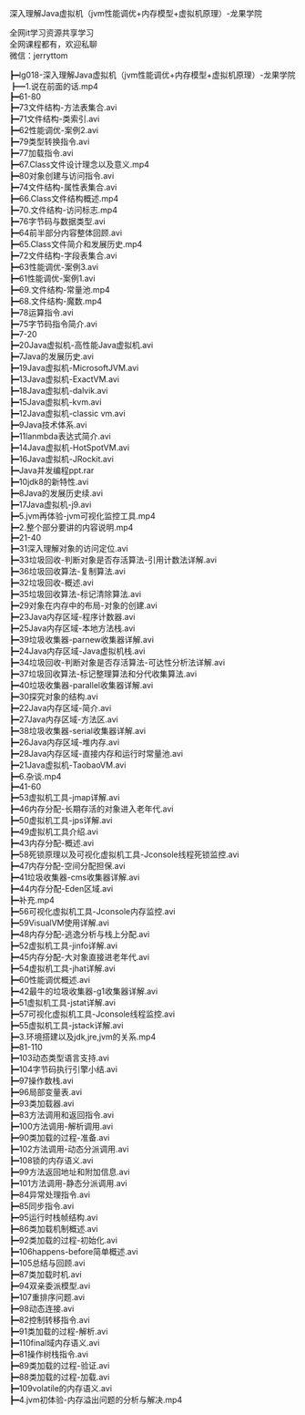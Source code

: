 深入理解Java虚拟机（jvm性能调优+内存模型+虚拟机原理）-龙果学院

全网it学习资源共享学习<br>全网课程都有，欢迎私聊<br>微信：jerryttom<br>

┣━lg018-深入理解Java虚拟机（jvm性能调优+内存模型+虚拟机原理）-龙果学院<br> ┣━1.说在前面的话.mp4<br> ┣━61-80<br> ┣━73文件结构-方法表集合.avi<br> ┣━71文件结构-类索引.avi<br> ┣━62性能调优-案例2.avi<br> ┣━79类型转换指令.avi<br> ┣━77加载指令.avi<br> ┣━67.Class文件设计理念以及意义.mp4<br> ┣━80对象创建与访问指令.avi<br> ┣━74文件结构-属性表集合.avi<br> ┣━66.Class文件结构概述.mp4<br> ┣━70.文件结构-访问标志.mp4<br> ┣━76字节码与数据类型.avi<br> ┣━64前半部分内容整体回顾.avi<br> ┣━65.Class文件简介和发展历史.mp4<br> ┣━72文件结构-字段表集合.avi<br> ┣━63性能调优-案例3.avi<br> ┣━61性能调优-案例1.avi<br> ┣━69.文件结构-常量池.mp4<br> ┣━68.文件结构-魔数.mp4<br> ┣━78运算指令.avi<br> ┣━75字节码指令简介.avi<br> ┣━7-20<br> ┣━20Java虚拟机-高性能Java虚拟机.avi<br> ┣━7Java的发展历史.avi<br> ┣━19Java虚拟机-MicrosoftJVM.avi<br> ┣━13Java虚拟机-ExactVM.avi<br> ┣━18Java虚拟机-dalvik.avi<br> ┣━15Java虚拟机-kvm.avi<br> ┣━12Java虚拟机-classic vm.avi<br> ┣━9Java技术体系.avi<br> ┣━11lanmbda表达式简介.avi<br> ┣━14Java虚拟机-HotSpotVM.avi<br> ┣━16Java虚拟机-JRockit.avi<br> ┣━Java并发编程ppt.rar<br> ┣━10jdk8的新特性.avi<br> ┣━8Java的发展历史续.avi<br> ┣━17Java虚拟机-j9.avi<br> ┣━5.jvm再体验-jvm可视化监控工具.mp4<br> ┣━2.整个部分要讲的内容说明.mp4<br> ┣━21-40<br> ┣━31深入理解对象的访问定位.avi<br> ┣━33垃圾回收-判断对象是否存活算法-引用计数法详解.avi<br> ┣━36垃圾回收算法-复制算法.avi<br> ┣━32垃圾回收-概述.avi<br> ┣━35垃圾回收算法-标记清除算法.avi<br> ┣━29对象在内存中的布局-对象的创建.avi<br> ┣━23Java内存区域-程序计数器.avi<br> ┣━25Java内存区域-本地方法栈.avi<br> ┣━39垃圾收集器-parnew收集器详解.avi<br> ┣━24Java内存区域-Java虚拟机栈.avi<br> ┣━34垃圾回收-判断对象是否存活算法-可达性分析法详解.avi<br> ┣━37垃圾回收算法-标记整理算法和分代收集算法.avi<br> ┣━40垃圾收集器-parallel收集器详解.avi<br> ┣━30探究对象的结构.avi<br> ┣━22Java内存区域-简介.avi<br> ┣━27Java内存区域-方法区.avi<br> ┣━38垃圾收集器-serial收集器详解.avi<br> ┣━26Java内存区域-堆内存.avi<br> ┣━28Java内存区域-直接内存和运行时常量池.avi<br> ┣━21Java虚拟机-TaobaoVM.avi<br> ┣━6.杂谈.mp4<br> ┣━41-60<br> ┣━53虚拟机工具-jmap详解.avi<br> ┣━46内存分配-长期存活的对象进入老年代.avi<br> ┣━50虚拟机工具-jps详解.avi<br> ┣━49虚拟机工具介绍.avi<br> ┣━43内存分配-概述.avi<br> ┣━58死锁原理以及可视化虚拟机工具-Jconsole线程死锁监控.avi<br> ┣━47内存分配-空间分配担保.avi<br> ┣━41垃圾收集器-cms收集器详解.avi<br> ┣━44内存分配-Eden区域.avi<br> ┣━补充.mp4<br> ┣━56可视化虚拟机工具-Jconsole内存监控.avi<br> ┣━59VisualVM使用详解.avi<br> ┣━48内存分配-逃逸分析与栈上分配.avi<br> ┣━52虚拟机工具-jinfo详解.avi<br> ┣━45内存分配-大对象直接进老年代.avi<br> ┣━54虚拟机工具-jhat详解.avi<br> ┣━60性能调优概述.avi<br> ┣━42最牛的垃圾收集器-g1收集器详解.avi<br> ┣━51虚拟机工具-jstat详解.avi<br> ┣━57可视化虚拟机工具-Jconsole线程监控.avi<br> ┣━55虚拟机工具-jstack详解.avi<br> ┣━3.环境搭建以及jdk,jre,jvm的关系.mp4<br> ┣━81-110<br> ┣━103动态类型语言支持.avi<br> ┣━104字节码执行引擎小结.avi<br> ┣━97操作数栈.avi<br> ┣━96局部变量表.avi<br> ┣━93类加载器.avi<br> ┣━83方法调用和返回指令.avi<br> ┣━100方法调用-解析调用.avi<br> ┣━90类加载的过程-准备.avi<br> ┣━102方法调用-动态分派调用.avi<br> ┣━108锁的内存语义.avi<br> ┣━99方法返回地址和附加信息.avi<br> ┣━101方法调用-静态分派调用.avi<br> ┣━84异常处理指令.avi<br> ┣━85同步指令.avi<br> ┣━95运行时栈帧结构.avi<br> ┣━86类加载机制概述.avi<br> ┣━92类加载的过程-初始化.avi<br> ┣━106happens-before简单概述.avi<br> ┣━105总结与回顾.avi<br> ┣━87类加载时机.avi<br> ┣━94双亲委派模型.avi<br> ┣━107重排序问题.avi<br> ┣━98动态连接.avi<br> ┣━82控制转移指令.avi<br> ┣━91类加载的过程-解析.avi<br> ┣━110final域内存语义.avi<br> ┣━81操作树栈指令.avi<br> ┣━89类加载的过程-验证.avi<br> ┣━88类加载的过程-加载.avi<br> ┣━109volatile的内存语义.avi<br> ┣━4.jvm初体验-内存溢出问题的分析与解决.mp4